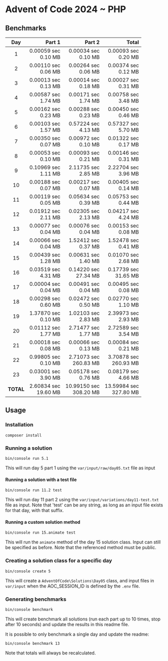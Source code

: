 # Advent of Code 2024 ~ PHP

## Benchmarks

| Day       | Part 1                  | Part 2                    | Total                     |
| :-------: | ----------------------: | ------------------------: | ------------------------: |
| 1         | 0.00059 sec<br>0.10 MB  | 0.00034 sec<br>0.10 MB    | 0.00093 sec<br>0.20 MB    |
| 2         | 0.00110 sec<br>0.06 MB  | 0.00264 sec<br>0.06 MB    | 0.00374 sec<br>0.12 MB    |
| 3         | 0.00013 sec<br>0.13 MB  | 0.00014 sec<br>0.18 MB    | 0.00027 sec<br>0.31 MB    |
| 4         | 0.00587 sec<br>1.74 MB  | 0.00171 sec<br>1.74 MB    | 0.00758 sec<br>3.48 MB    |
| 5         | 0.00162 sec<br>0.23 MB  | 0.00288 sec<br>0.23 MB    | 0.00450 sec<br>0.46 MB    |
| 6         | 0.00103 sec<br>1.57 MB  | 0.57224 sec<br>4.13 MB    | 0.57327 sec<br>5.70 MB    |
| 7         | 0.00350 sec<br>0.07 MB  | 0.00972 sec<br>0.10 MB    | 0.01322 sec<br>0.17 MB    |
| 8         | 0.00053 sec<br>0.10 MB  | 0.00093 sec<br>0.21 MB    | 0.00146 sec<br>0.31 MB    |
| 9         | 0.10969 sec<br>1.11 MB  | 2.11735 sec<br>2.85 MB    | 2.22704 sec<br>3.96 MB    |
| 10        | 0.00188 sec<br>0.07 MB  | 0.00217 sec<br>0.07 MB    | 0.00405 sec<br>0.14 MB    |
| 11        | 0.00119 sec<br>0.05 MB  | 0.05634 sec<br>0.39 MB    | 0.05753 sec<br>0.44 MB    |
| 12        | 0.01912 sec<br>2.11 MB  | 0.02305 sec<br>2.13 MB    | 0.04217 sec<br>4.24 MB    |
| 13        | 0.00077 sec<br>0.04 MB  | 0.00076 sec<br>0.04 MB    | 0.00153 sec<br>0.08 MB    |
| 14        | 0.00066 sec<br>0.04 MB  | 1.52412 sec<br>0.37 MB    | 1.52478 sec<br>0.41 MB    |
| 15        | 0.00439 sec<br>1.28 MB  | 0.00631 sec<br>1.40 MB    | 0.01070 sec<br>2.68 MB    |
| 16        | 0.03519 sec<br>4.31 MB  | 0.14220 sec<br>27.34 MB   | 0.17739 sec<br>31.65 MB   |
| 17        | 0.00004 sec<br>0.04 MB  | 0.00491 sec<br>0.04 MB    | 0.00495 sec<br>0.08 MB    |
| 18        | 0.00298 sec<br>0.60 MB  | 0.02472 sec<br>0.50 MB    | 0.02770 sec<br>1.10 MB    |
| 19        | 1.37870 sec<br>0.10 MB  | 1.02103 sec<br>2.83 MB    | 2.39973 sec<br>2.93 MB    |
| 20        | 0.01112 sec<br>1.77 MB  | 2.71477 sec<br>1.77 MB    | 2.72589 sec<br>3.54 MB    |
| 21        | 0.00018 sec<br>0.08 MB  | 0.00066 sec<br>0.13 MB    | 0.00084 sec<br>0.21 MB    |
| 22        | 0.99805 sec<br>0.10 MB  | 2.71073 sec<br>260.83 MB  | 3.70878 sec<br>260.93 MB  |
| 23        | 0.03001 sec<br>3.90 MB  | 0.05178 sec<br>0.76 MB    | 0.08179 sec<br>4.66 MB    |
| **TOTAL** | 2.60834 sec<br>19.60 MB | 10.99150 sec<br>308.20 MB | 13.59984 sec<br>327.80 MB |

## Usage

### Installation
```
composer install
```

### Running a solution
```
bin/console run 5.1
```
This will run day 5 part 1 using the `var/input/raw/day05.txt` file as input

#### Running a solution with a test file
```
bin/console run 11.2 test
```
This will run day 11 part 2 using the `var/input/variations/day11-test.txt` file as input.
Note that 'test' can be any string, as long as an input file exists for that day, with that suffix.

#### Running a custom solution method
```
bin/console run 15.animate test
```
This will run the `animate` method of the day 15 solution class. Input can still be specified as before.
Note that the referenced method must be public.

### Creating a solution class for a specific day
```
bin/console create 5
```
This will create a `AdventOfCode\Solutions\Day05` class, and input files in `var/input` when the AOC_SESSION_ID is 
defined by the `.env` file.

### Generating benchmarks
```
bin/console benchmark
```
This will create benchmark all solutions (run each part up to 10 times, stop after 10 seconds) and update the results in
this readme file.

It is possible to only benchmark a single day and update the readme:
```
bin/console benchmark 13
```
Note that totals will always be recalculated.